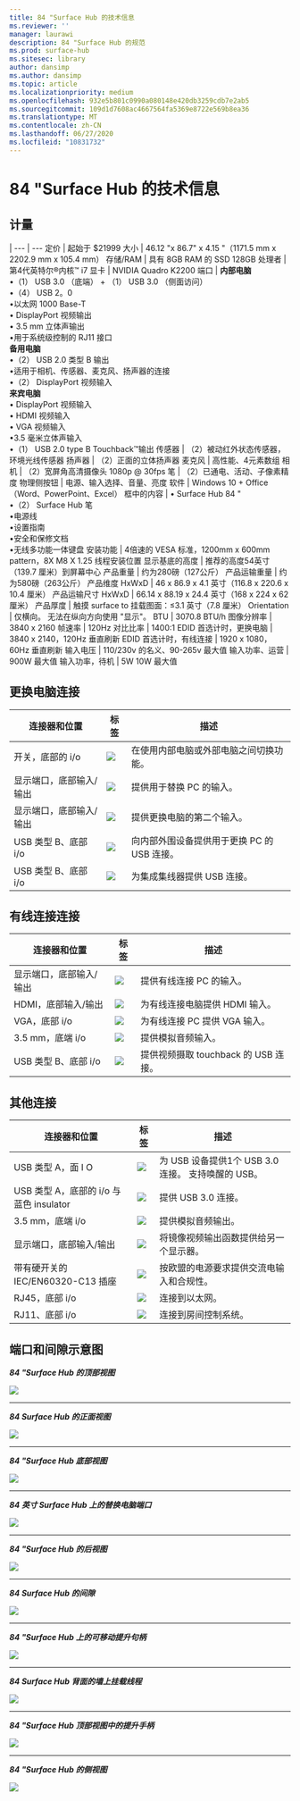 ```yaml
---
title: 84 "Surface Hub 的技术信息
ms.reviewer: ''
manager: laurawi
description: 84 "Surface Hub 的规范
ms.prod: surface-hub
ms.sitesec: library
author: dansimp
ms.author: dansimp
ms.topic: article
ms.localizationpriority: medium
ms.openlocfilehash: 932e5b801c0990a080148e420db3259cdb7e2ab5
ms.sourcegitcommit: 109d1d7608ac4667564fa5369e8722e569b8ea36
ms.translationtype: MT
ms.contentlocale: zh-CN
ms.lasthandoff: 06/27/2020
ms.locfileid: "10831732"
---
```

# 84 "Surface Hub 的技术信息

## 计量 

|
--- | ---
定价 | 起始于 $21999 
大小 |  46.12 "x 86.7" x 4.15 "（1171.5 mm x 2202.9 mm x 105.4 mm）
存储/RAM | 具有 8GB RAM 的 SSD 128GB
处理者   | 第4代英特尔®内核™ i7 
显卡 |  NVIDIA Quadro K2200 
端口 | **内部电脑**<br>•（1） USB 3.0 （底端） + （1） USB 3.0 （侧面访问）<br>•（4） USB 2。0<br>•以太网 1000 Base-T<br>• DisplayPort 视频输出<br>• 3.5 mm 立体声输出<br>•用于系统级控制的 RJ11 接口<br>**备用电脑**<br>•（2） USB 2.0 类型 B 输出<br>•适用于相机、传感器、麦克风、扬声器的连接<br>•（2） DisplayPort 视频输入<br>**来宾电脑**<br>• DisplayPort 视频输入<br>• HDMI 视频输入<br>• VGA 视频输入<br>•3.5 毫米立体声输入<br>•（1） USB 2.0 type B Touchback™输出
传感器  | （2）被动红外状态传感器，环境光线传感器 
扬声器 |  （2）正面的立体扬声器 
麦克风 |    高性能、4元素数组 
相机 |    （2）宽屏角高清摄像头 1080p @ 30fps 
笔 |   （2）已通电、活动、子像素精度 
物理侧按钮 | 电源、输入选择、音量、亮度 
软件 |  Windows 10 + Office （Word、PowerPoint、Excel） 
框中的内容 | • Surface Hub 84 "<br>•（2） Surface Hub 笔<br>•电源线<br>•设置指南<br>•安全和保修文档<br>•无线多功能一体键盘
安装功能   | 4倍速的 VESA 标准，1200mm x 600mm pattern，8X M8 X 1.25 线程安装位置
显示基底的高度   | 推荐的高度54英寸（139.7 厘米）到屏幕中心
产品重量 |    约为280磅（127公斤）
产品运输重量  | 约为580磅（263公斤）
产品维度 HxWxD |  46 x 86.9 x 4.1 英寸（116.8 x 220.6 x 10.4 厘米）
产品运输尺寸 HxWxD | 66.14 x 88.19 x 24.4 英寸（168 x 224 x 62 厘米）
产品厚度   | 触摸 surface to 挂载图面：≤3.1 英寸（7.8 厘米）
Orientation  | 仅横向。 无法在纵向方向使用 "显示"。
BTU  | 3070.8 BTU/h
图像分辨率 |  3840 x 2160
帧速率 |    120Hz
对比比率 | 1400:1
EDID 首选计时，更换电脑 | 3840 x 2140，120Hz 垂直刷新
EDID 首选计时，有线连接 |  1920 x 1080，60Hz 垂直刷新
输入电压 | 110/230v 的名义、90-265v 最大值
输入功率、运营 |    900W 最大值
输入功率，待机    |   5W 10W 最大值


## 更换电脑连接 

连接器和位置 | 标签 | 描述
--- | --- | ---
开关，底部的 i/o | ![](images/switch.png) | 在使用内部电脑或外部电脑之间切换功能。
显示端口，底部输入/输出 | ![](images/dport.png) | 提供用于替换 PC 的输入。
显示端口，底部输入/输出 | ![](images/dport.png) | 提供更换电脑的第二个输入。
USB 类型 B、底部 i/o | ![](images/usb.png) | 向内部外围设备提供用于更换 PC 的 USB 连接。 
USB 类型 B、底部 i/o | ![](images/usb.png) | 为集成集线器提供 USB 连接。


## 有线连接连接

连接器和位置 | 标签 | 描述
--- | --- | ---
显示端口，底部输入/输出 | ![](images/dportio.png) | 提供有线连接 PC 的输入。
HDMI，底部输入/输出 | ![](images/hdmi.png) | 为有线连接电脑提供 HDMI 输入。
VGA，底部 i/o | ![](images/vga.png) | 为有线连接 PC 提供 VGA 输入。
3.5 mm，底端 i/o | ![](images/35mm.png) | 提供模拟音频输入。
USB 类型 B、底部 i/o | ![](images/usb.png) | 提供视频摄取 touchback 的 USB 连接。

## 其他连接

连接器和位置 | 标签 | 描述
--- | --- | ---
USB 类型 A，面 I O | ![](images/usb.png) | 为 USB 设备提供1个 USB 3.0 连接。 支持唤醒的 USB。
USB 类型 A，底部的 i/o 与蓝色 insulator | ![](images/usb.png) | 提供 USB 3.0 连接。
3.5 mm，底端 i/o | ![](images/analog.png) | 提供模拟音频输出。
显示端口，底部输入/输出 | ![](images/dportout.png) | 将镜像视频输出函数提供给另一个显示器。
带有硬开关的 IEC/EN60320-C13 插座 | ![](images/iec.png) | 按欧盟的电源要求提供交流电输入和合规性。
RJ45，底部 i/o | ![](images/rj45.png) | 连接到以太网。
RJ11、底部 i/o | ![](images/rj11.png) | 连接到房间控制系统。







## 端口和间隙示意图

***84 "Surface Hub 的顶部视图***

![](images/sh-84-top.png)

---


***84 Surface Hub 的正面视图***

![](images/sh-84-front.png)


---

***84 "Surface Hub 底部视图***

![](images/sh-84-bottom.png)


---

***84 英寸 Surface Hub 上的替换电脑端口***

![](images/sh-84-rpc-ports.png)



---

***84 "Surface Hub 的后视图***

![](images/sh-84-rear.png)


---

***84 Surface Hub 的间隙***

![](images/sh-84-clearance.png)

---


***84 "Surface Hub 上的可移动提升句柄***

![](images/sh-84-hand.png)


---


***84 Surface Hub 背面的墙上挂载线程***

![](images/sh-84-wall.png)

---
***84 "Surface Hub 顶部视图中的提升手柄***

![](images/sh-84-hand-top.png)

---
***84 "Surface Hub 的侧视图***

![](images/sh-84-side.png)


